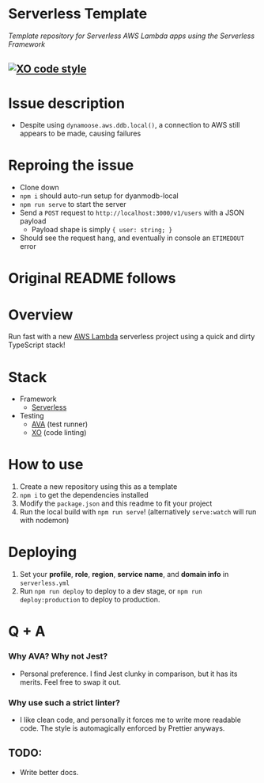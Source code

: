 # Serverless Template
_Template repository for Serverless AWS Lambda apps using the Serverless Framework_

[![XO code style](https://img.shields.io/badge/code_style-XO-5ed9c7.svg)](https://github.com/xojs/xo)
---
# Issue description
- Despite using `dynamoose.aws.ddb.local()`, a connection to AWS still appears to be made, causing failures

# Reproing the issue
- Clone down
- `npm i` should auto-run setup for dyanmodb-local
- `npm run serve` to start the server
- Send a `POST` request to `http://localhost:3000/v1/users` with a JSON payload
  - Payload shape is simply `{ user: string; }`
- Should see the request hang, and eventually in console an `ETIMEDOUT` error


# Original README follows

# Overview
Run fast with a new [AWS Lambda](https://aws.amazon.com/lambda/) serverless project using a quick and dirty TypeScript stack!

# Stack
- Framework
  - [Serverless](https://aws.amazon.com/lambda/)
- Testing
  - [AVA](https://github.com/avajs/ava) (test runner)
  - [XO](https://github.com/xojs/xo) (code linting) 

# How to use
1) Create a new repository using this as a template
2) `npm i` to get the dependencies installed
3) Modify the `package.json` and this readme to fit your project
4) Run the local build with `npm run serve`! (alternatively `serve:watch` will run with nodemon)

# Deploying
1) Set your **profile**, **role**, **region**, **service name**, and **domain info** in `serverless.yml`
2) Run `npm run deploy` to deploy to a dev stage, or `npm run deploy:production` to deploy to production.

# Q + A
### Why AVA? Why not Jest?
- Personal preference. I find Jest clunky in comparison, but it has its merits. Feel free to swap it out.
### Why use such a strict linter?
- I like clean code, and personally it forces me to write more readable code. The style is automagically enforced by Prettier anyways.

## TODO:
- Write better docs.
